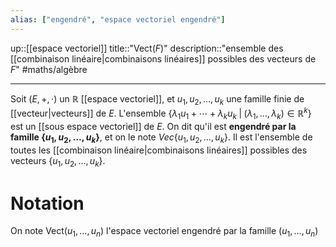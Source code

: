 ```yaml
---
alias: ["engendré", "espace vectoriel engendré"]
---
```

up::[[espace vectoriel]]
title::"$\mathrm{Vect}(F)$"
description::"ensemble des [[combinaison linéaire|combinaisons linéaires]] possibles des vecteurs de $F$"
#maths/algèbre 

----
Soit $(E, +, \cdot)$ un $\mathbb R$ [[espace vectoriel]], et $u_1, u_2, \ldots, u_k$ une famille finie de [[vecteur|vecteurs]] de $E$.
L'ensemble $\left\{ \lambda_1u_1+\cdots+\lambda_ku_k \;|\; (\lambda_1, \ldots, \lambda_k) \in \mathbb{R}^k \right\}$
est un [[sous espace vectoriel]] de $E$.
    On dit qu'il est **engendré par la famille $\{u_1,u_2,\ldots,u_k\}$**, et on le note $Vec\{u_1,u_2,\ldots,u_k\}$.
Il est l'ensemble de toutes les [[combinaison linéaire|combinaisons linéaires]] possibles des vecteurs $\{u_1,u_2,\ldots,u_k\}$.

# Notation
On note $\text{Vect}(u_{1}, \ldots, u_{n})$ l'espace vectoriel engendré par la famille $(u_{1},\ldots,u_{n})$
